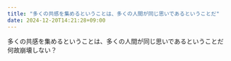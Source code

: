 ```yaml
---
title: "多くの共感を集めるということは、多くの人間が同じ思いであるということだ"
date: 2024-12-20T14:21:28+09:00
---
```

多くの共感を集めるということは、多くの人間が同じ思いであるということだ
何故崩壊しない？
